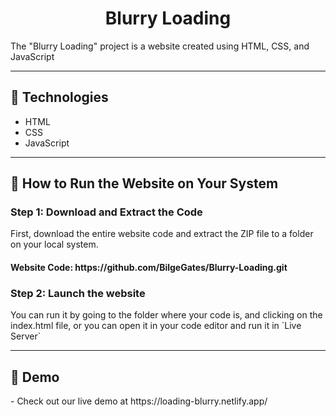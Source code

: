 <h1 align="center">Blurry Loading</h1>
<p>The "Blurry Loading" project is a website created using HTML, CSS, and JavaScript </p>
<hr />
<h2>🍿 Technologies </h2>
<ul>
   <li>HTML</li>
   <li>CSS</Li>
   <li>JavaScript</li>   
</ul>
<hr />
<h2>🍿 How to Run the Website on Your System </h2>
<h3> Step 1: Download and Extract the Code </h3>
<p>First, download the entire website code and extract the ZIP file to a folder on your local system.</p>
<h4>Website Code: https://github.com/BilgeGates/Blurry-Loading.git</h4>
<h3>Step 2: Launch the website </h3>
<p>You can run it by going to the folder where your code is, and clicking on the index.html file, or you can open it in your code editor and run it in `Live Server`</p>
<hr />
<h2>🍿 Demo </h2>
<p> - Check out our live demo at https://loading-blurry.netlify.app/ </p>
